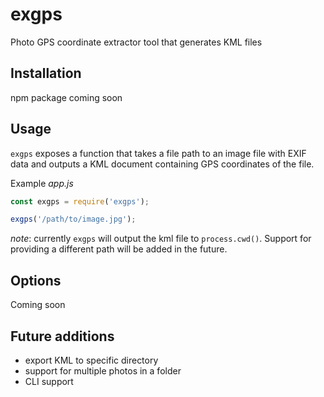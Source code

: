 # exgps

Photo GPS coordinate extractor tool that generates KML files

## Installation

npm package coming soon

## Usage

`exgps` exposes a function that takes a file path to an image file with EXIF data and outputs a KML document containing GPS coordinates of the file.

Example _app.js_

```javascript
const exgps = require('exgps');

exgps('/path/to/image.jpg');
```

_note_: currently `exgps` will output the kml file to `process.cwd()`. Support for providing a different path will be added in the future.

## Options

Coming soon

## Future additions

- export KML to specific directory
- support for multiple photos in a folder
- CLI support
